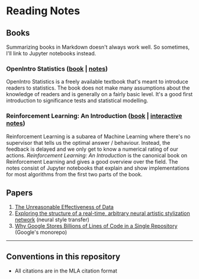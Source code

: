 # Reading Notes

## Books

Summarizing books in Markdown doesn't always work well.
So sometimes, I'll link to Jupyter notebooks instead.

### OpenIntro Statistics ([book](https://www.openintro.org/stat/) | [notes](https://github.com/florian/reading-notes/blob/master/books/1_OpenIntro-Statistics.md))

OpenIntro Statistics is a freely available textbook that's meant to introduce readers to statistics.
The book does not make many assumptions about the knowledge of readers and is generally on a fairly basic level.
It's a good first introduction to significance tests and statistical modelling.

### Reinforcement Learning: An Introduction ([book](http://incompleteideas.net/sutton/book/the-book-2nd.html) | [interactive notes](https://github.com/florian/reinforcement-learning))

Reinforcement Learning is a subarea of Machine Learning where there's no supervisor that tells us the optimal answer / behaviour. Instead, the feedback is delayed and we only get to know a numerical rating of our actions. *Reinforcement Learning: An Introduction* is the canonical book on Reinforcement Learning and gives a good overview over the field. The notes consist of Jupyter notebooks that explain and show implementations for most algorithms from the first two parts of the book.

## Papers

1. [The Unreasonable Effectiveness of Data](papers/1_The_Unreasonable_Effectiveness_of_Data.md)
2. [Exploring the structure of a real-time, arbitrary neural artistic stylization network](papers/2_Arbitrary_Neural_Style_Transfer.md) (neural style transfer)
3. [Why Google Stores Billions of Lines of Code in a Single Repository](papers/3_Why_Google_Stores_Billions_of_Lines_of_Code_in_a_Single_Repository.md) (Google's monorepo)

---

## Conventions in this repository

- All citations are in the MLA citation format 
